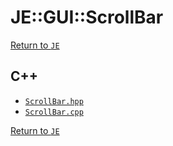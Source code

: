 # JE::GUI::ScrollBar

[Return to `JE`](/docs/je.md)

## C++

- [`ScrollBar.hpp`](/src/je/ScrollBar.hpp)
- [`ScrollBar.cpp`](/src/je/ScrollBar.cpp)

[Return to `JE`](/docs/je.md)